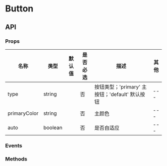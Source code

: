 # Button

## API

### Props

名称 | 类型 | 默认值 | 是否必选 | 描述 | 其他
--- | --- | --- | --- | --- | ---
type | string |  | 否 | 按钮类型；'primary' 主按钮；'default' 默认按钮 | ---
primaryColor | string |  | 否 | 主颜色 | ---
auto | boolean |  | 否 | 是否自适应 | ---

### Events

### Methods
